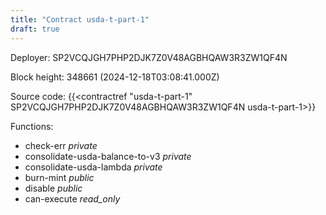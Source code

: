 ```yaml
---
title: "Contract usda-t-part-1"
draft: true
---
```

Deployer: SP2VCQJGH7PHP2DJK7Z0V48AGBHQAW3R3ZW1QF4N


 



Block height: 348661 (2024-12-18T03:08:41.000Z)

Source code: {{<contractref "usda-t-part-1" SP2VCQJGH7PHP2DJK7Z0V48AGBHQAW3R3ZW1QF4N usda-t-part-1>}}

Functions:

* check-err _private_
* consolidate-usda-balance-to-v3 _private_
* consolidate-usda-lambda _private_
* burn-mint _public_
* disable _public_
* can-execute _read_only_
